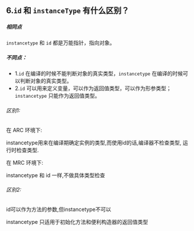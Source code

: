 ## 6.`id` 和 `instanceType` 有什么区别？


##### 相同点
`instancetype` 和 `id` 都是万能指针，指向对象。 


#####  不同点： 

- 1.`id` 在编译的时候不能判断对象的真实类型，`instancetype` 在编译的时候可以判断对象的真实类型。
- 2.`id` 可以用来定义变量，可以作为返回值类型，可以作为形参类型；`instancetype` 只能作为返回值类型。





###### 区别1:

在 ARC 环境下:

instancetype用来在编译期确定实例的类型,而使用id的话,编译器不检查类型, 运行时检查类型.

在 MRC 环境下:

instancetype 和 id 一样,不做具体类型检查

###### 区别2:

id可以作为方法的参数,但instancetype不可以

instancetype 只适用于初始化方法和便利构造器的返回值类型
